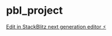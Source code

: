 # pbl_project

[Edit in StackBlitz next generation editor ⚡️](https://stackblitz.com/~/github.com/lama2031/pbl_project)